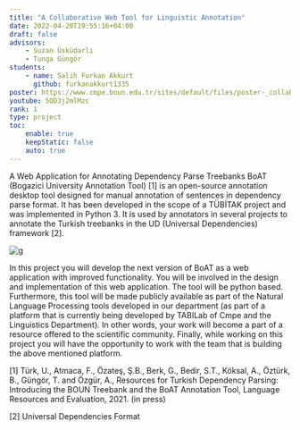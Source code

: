 ```yaml
---
title: "A Collaborative Web Tool for Linguistic Annotation"
date: 2022-04-20T19:55:16+04:00
draft: false
advisors: 
    - Suzan Üsküdarlı
    - Tunga Güngör
students: 
    - name: Salih Furkan Akkurt
      github: furkanakkurt1335
poster: https://www.cmpe.boun.edu.tr/sites/default/files/poster-_collaborative_web_platform_for_linguistic_annotation.jpg
youtube: 5OD3j2mlMzc
rank: 1
type: project
toc:
    enable: true
    keepStatic: false
    auto: true
---
```


A Web Application for Annotating Dependency Parse Treebanks BoAT (Bogazici University Annotation Tool) [1] is an open-source annotation desktop tool designed for manual annotation of sentences in dependency parse format. It has been developed in the scope of a TÜBİTAK project and was implemented in Python 3. It is used by annotators in several projects to annotate the Turkish treebanks in the UD (Universal Dependencies) framework [2].

![g](https://www.cmpe.boun.edu.tr/sites/default/files/boat.png)

In this project you will develop the next version of BoAT as a web application with improved functionality. You will be involved in the design and implementation of this web application. The tool will be python based. Furthermore, this tool will be made publicly available as part of the Natural Language Processing tools developed in our department (as part of a platform that is currently being developed by TABILab of Cmpe and the Linguistics Department). In other words, your work will become a part of a resource offered to the scientific community. Finally, while working on this project you will have the opportunity to work with the team that is building the above mentioned platform.

[1] Türk, U., Atmaca, F., Özateş, Ş.B., Berk, G., Bedir, S.T., Köksal, A., Öztürk, B., Güngör, T. and Özgür, A., Resources for Turkish Dependency Parsing: Introducing the BOUN Treebank and the BoAT Annotation Tool, Language Resources and Evaluation, 2021. (in press)

[2] Universal Dependencies Format
